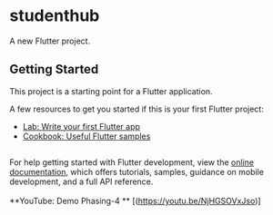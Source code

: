 # studenthub

A new Flutter project.

## Getting Started

This project is a starting point for a Flutter application.

A few resources to get you started if this is your first Flutter project:

- [Lab: Write your first Flutter app](https://docs.flutter.dev/get-started/codelab)
- [Cookbook: Useful Flutter samples](https://docs.flutter.dev/cookbook)


##
For help getting started with Flutter development, view the
[online documentation](https://docs.flutter.dev/), which offers tutorials,
samples, guidance on mobile development, and a full API reference.
<br><br>
 **YouTube: Demo Phasing-4 ** [(https://youtu.be/NjHGSOVxJso)]
